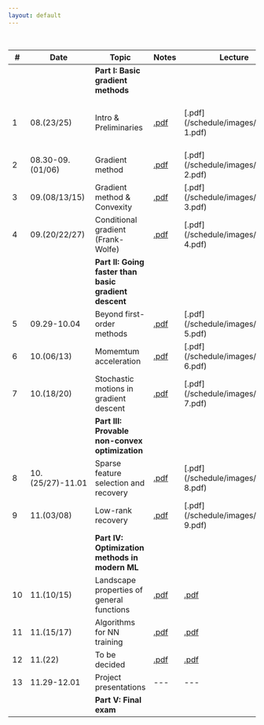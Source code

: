 ```yaml
---
layout: default
---
```


&nbsp;


| # | Date  | Topic  | Notes | Lecture | Notebook  |
|-|-|-|-|-|-|
| | | **Part I: Basic gradient methods** | | | |
| 1 | 08.(23/25) | Intro & Preliminaries  | [.pdf](/schedule/images/chapter1.pdf) | [.pdf](/schedule/images/Lecture 1.pdf) | [.ipynb](/schedule/images/Chapter 1a.ipynb) [.ipynb](/schedule/images/Chapter 1b.ipynb)
| 2 | 08.30-09.(01/06) | Gradient method | [.pdf](/schedule/images/chapter2.pdf)  | [.pdf](/schedule/images/Lecture 2.pdf) | [.ipynb](/schedule/images/Chapter 2.ipynb) |
| 3 | 09.(08/13/15) | Gradient method & Convexity | [.pdf](/schedule/images/chapter3.pdf)  | [.pdf](/schedule/images/Lecture 3.pdf) | [.ipynb](/schedule/images/Chapter 3.ipynb) |
| 4 | 09.(20/22/27)  | Conditional gradient (Frank-Wolfe) | [.pdf](/schedule/images/chapter4.pdf)  | [.pdf](/schedule/images/Lecture 4.pdf) | [.ipynb](/schedule/images/Chapter 4.ipynb) |
| | | **Part II: Going faster than basic gradient descent** | | | |
| 5 | 09.29-10.04 | Beyond first-order methods | [.pdf](/schedule/images/chapter5.pdf)  | [.pdf](/schedule/images/Lecture 5.pdf) | [.ipynb](/schedule/images/Chapter 5.ipynb) |
| 6 | 10.(06/13) | Momemtum acceleration | [.pdf](/schedule/images/chapter6.pdf)  | [.pdf](/schedule/images/Lecture 6.pdf) | [.ipynb](/schedule/images/Chapter 6.ipynb) |
| 7 | 10.(18/20) | Stochastic motions in gradient descent | [.pdf](/schedule/images/chapter7.pdf)  | [.pdf](/schedule/images/Lecture 7.pdf) | [.ipynb](/schedule/images/Chapter 7.ipynb) |
| | | **Part III: Provable non-convex optimization** | | | |
| 8 | 10.(25/27)-11.01 | Sparse feature selection and recovery | [.pdf](/schedule/images/chapter8.pdf) | [.pdf](/schedule/images/Lecture 8.pdf) | [.ipynb](/schedule/images/Chapter 8.ipynb) |
| 9 | 11.(03/08) | Low-rank recovery | [.pdf](/schedule/images/chapter9.pdf) | [.pdf](/schedule/images/Lecture 9.pdf) | [.ipynb](/schedule/images/Chapter 9.ipynb) |
| | | **Part IV: Optimization methods in modern ML** | | | |
| 10 | 11.(10/15) | Landscape properties of general functions |  [.pdf]()  | [.pdf]() | --- |
| 11 | 11.(15/17) | Algorithms for NN training | [.pdf]() | [.pdf]() | --- |
| 12 | 11.(22) | To be decided | [.pdf]() | [.pdf]() | --- |
| 13 | 11.29-12.01 | Project presentations  | ---  | ---  | --- |
| | | **Part V: Final exam** | | | |

&nbsp;
&nbsp;
